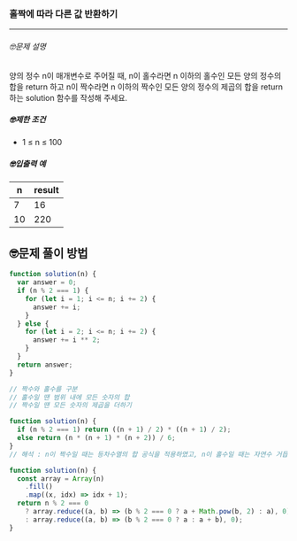 ### 홀짝에 따라 다른 값 반환하기

---

###### 🤓문제 설명

양의 정수 n이 매개변수로 주어질 때, n이 홀수라면 n 이하의 홀수인 모든 양의 정수의 합을 return 하고 n이 짝수라면 n 이하의 짝수인 모든 양의 정수의 제곱의 합을 return 하는 solution 함수를 작성해 주세요.

##### 🤓제한 조건

- 1 ≤ n ≤ 100

##### 🤓입출력 예

| n   | result |
| --- | ------ |
| 7   | 16     |
| 10  | 220    |

## 🤓문제 풀이 방법

```javascript
function solution(n) {
  var answer = 0;
  if (n % 2 === 1) {
    for (let i = 1; i <= n; i += 2) {
      answer += i;
    }
  } else {
    for (let i = 2; i <= n; i += 2) {
      answer += i ** 2;
    }
  }
  return answer;
}

// 짝수와 홀수를 구분
// 홀수일 땐 범위 내에 모든 숫자의 합
// 짝수일 땐 모든 숫자의 제곱을 더하기
```

```javascript
function solution(n) {
  if (n % 2 === 1) return ((n + 1) / 2) * ((n + 1) / 2);
  else return (n * (n + 1) * (n + 2)) / 6;
}
// 해석 : n이 짝수일 때는 등차수열의 합 공식을 적용하였고, n이 홀수일 때는 자연수 거듭 제곱의 합을 구하는 공식을 적용한 것
```

```javascript
function solution(n) {
  const array = Array(n)
    .fill()
    .map((x, idx) => idx + 1);
  return n % 2 === 0
    ? array.reduce((a, b) => (b % 2 === 0 ? a + Math.pow(b, 2) : a), 0)
    : array.reduce((a, b) => (b % 2 === 0 ? a : a + b), 0);
}
```
